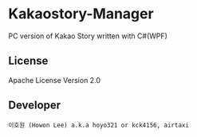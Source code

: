# Kakaostory-Manager
PC version of Kakao Story written with C#(WPF)

License
----
Apache License Version 2.0

Developer
----
`이호원 (Howon Lee) a.k.a hoyo321 or kck4156, airtaxi`
